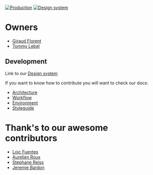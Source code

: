 [![Production](https://api.netlify.com/api/v1/badges/e2424f31-4626-483e-8e1c-e558c921c6d5/deploy-status)](https://app.netlify.com/sites/vuemontreal/deploys)
[![Design system](https://api.netlify.com/api/v1/badges/486d6f4f-78c7-4c26-be54-31a9d9b10891/deploy-status)](https://app.netlify.com/sites/vuemontreal-designsystem/deploys)

# Owners

- [Giraud Florent](https://www.linkedin.com/in/fgiraud42/)
- [Tommy Lebel](https://www.linkedin.com/in/tommylebel/)

## Development

Link to our [Design system](https://vuemontreal-designsystem.netlify.app/)

If you want to know how to contribute you will want to check our docs:

- [Architecture](./docs/architecture.md)
- [Workflow](./docs/workflow.md)
- [Environment](./docs/environment.md)
- [Styleguide](./docs/styleguide.md)

# Thank's to our awesome contributors

- [Loic Fuentes](https://github.com/fuentesloic)
- [Aurelien Roux](https://github.com/aurelienroux)
- [Stephane Reiss](https://github.com/T0RAT0RA)
- [Jeremie Bardon](https://github.com/jeremiebardon)
